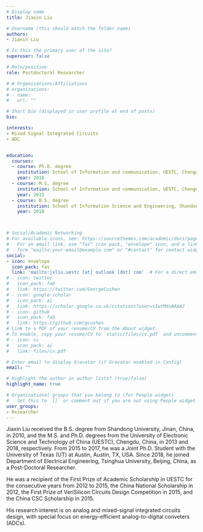 ```yaml
---
# Display name
title: Jiaxin Liu

# Username (this should match the folder name)
authors:
- Jiaxin Liu

# Is this the primary user of the site?
superuser: false

# Role/position
role: Postdoctoral Researcher

# # Organizations/Affiliations
# organizations:
# - name: 
#   url: ""

# Short bio (displayed in user profile at end of posts)
bio: 

interests:
- Mixed Signal Integrated Circuits
- ADC


education:
  courses:
  - course: Ph.D. degree
    institution: School of Information and communication, UESTC, Chengdu, Sichuan, China
    year: 2018
  - course: M.S. degree
    institution: School of Information and communication, UESTC, Chengdu, Sichuan, China
    year: 2013
  - course: B.S. degree
    institution: School of Information Science and Engineering, Shandong University, Jinan, Shandong, China
    year: 2010



# Social/Academic Networking
# For available icons, see: https://sourcethemes.com/academic/docs/page-builder/#icons
#   For an email link, use "fas" icon pack, "envelope" icon, and a link in the
#   form "mailto:your-email@example.com" or "#contact" for contact widget.
social:
- icon: envelope
  icon_pack: fas
  link: 'mailto:jxliu.uestc [at] outlook [dot] com'  # For a direct email link, use "mailto:test@example.org".
# - icon: twitter
#   icon_pack: fab
#   link: https://twitter.com/GeorgeCushen
# - icon: google-scholar
#   icon_pack: ai
#   link: https://scholar.google.co.uk/citations?user=sIwtMXoAAAAJ
# - icon: github
#   icon_pack: fab
#   link: https://github.com/gcushen
# Link to a PDF of your resume/CV from the About widget.
# To enable, copy your resume/CV to `static/files/cv.pdf` and uncomment the lines below.
# - icon: cv
#   icon_pack: ai
#   link: files/cv.pdf

# Enter email to display Gravatar (if Gravatar enabled in Config)
email: ""

# Highlight the author in author lists? (true/false)
highlight_name: true

# Organizational groups that you belong to (for People widget)
#   Set this to `[]` or comment out if you are not using People widget.
user_groups:
- Researcher
---
```


Jiaxin Liu received the B.S. degree from Shandong University, Jinan, China, in 2010, and the M.S. and Ph.D. degrees from the University of Electronic Science and Technology of China (UESTC), Chengdu, China, in 2013 and 2018, respectively. From 2015 to 2017, he was a Joint Ph.D. Student with the University of Texas (UT) at Austin, Austin, TX, USA. Since 2018, he joined Department of Electrical Engineering, Tsinghua University, Beijing, China, as a Post-Doctoral Researcher.

He was a recipient of the First Prize of Academic Scholarship in UESTC for the consecutive years from 2012 to 2015, the China National Scholarship in 2012, the First Prize of VeriSilicon Circuits Design Competition in 2015, and the China CSC Scholarship in 2015.

His research interest is on analog and mixed-signal integrated circuits design, with special focus on energy-efficient analog-to-digital conveters (ADCs). 
